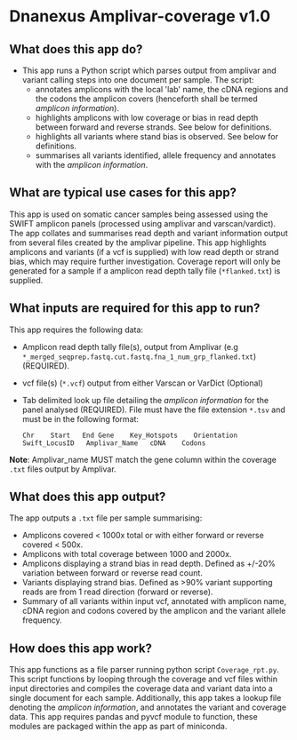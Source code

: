 # Dnanexus Amplivar-coverage v1.0

## What does this app do?
- This app runs a Python script which parses output from amplivar and variant calling steps into one document per sample. The script:
  - annotates amplicons with the local 'lab' name, the cDNA regions and the codons the amplicon covers (henceforth shall be termed *amplicon information*).
  - highlights amplicons with low coverage or bias in read depth between forward and reverse strands. See below for definitions.
  - highlights all variants where stand bias is observed. See below for definitions.
  - summarises all variants identified, allele frequency and annotates with the *amplicon information*.

## What are typical use cases for this app?
This app is used on somatic cancer samples being assessed using the SWIFT amplicon panels (processed using amplivar and varscan/vardict).
The app collates and summarises read depth and variant information output from several files created by the amplivar pipeline. 
This app highlights amplicons and variants (if a vcf is supplied) with low read depth or strand bias, which may require further investigation.
Coverage report will only be generated for a sample if a amplicon read depth tally file (`*flanked.txt`) is supplied. 

## What inputs are required for this app to run?
This app requires the following data:

- Amplicon read depth tally file(s), output from Amplivar (e.g `*_merged_seqprep.fastq.cut.fastq.fna_1_num_grp_flanked.txt`)(REQUIRED).
- vcf file(s) (`*.vcf`) output from either Varscan or VarDict (Optional)
- Tab delimited look up file detailing the *amplicon information* for the panel analysed (REQUIRED). File must have the file extension `*.tsv` and must be in the following format:

	`Chr	Start	End	Gene	Key_Hotspots	Orientation	Swift_LocusID	Amplivar_Name	cDNA	Codons`

**Note**: Amplivar_name MUST match the gene column within the coverage `.txt` files output by Amplivar.


## What does this app output?

The app outputs a `.txt` file per sample summarising:

- Amplicons covered < 1000x total or with either forward or reverse covered < 500x.
- Amplicons with total coverage between 1000 and 2000x.
- Amplicons displaying a strand bias in read depth. Defined as +/-20% variation between forward or reverse read count.
- Variants displaying strand bias. Defined as >90% variant supporting reads are from 1 read direction (forward or reverse).
- Summary of all variants within input vcf, annotated with amplicon name, cDNA region and codons covered by the amplicon and the variant allele frequency. 

## How does this app work?
This app functions as a file parser running python script `Coverage_rpt.py`. This script functions by looping through the coverage and vcf files within input directories and compiles the coverage data and variant data into a single document for each sample. Additionally, this app takes a lookup file denoting the *amplicon information*, and annotates the variant and coverage data. This app requires pandas and pyvcf module to function, these modules are packaged within the app as part of miniconda. 
